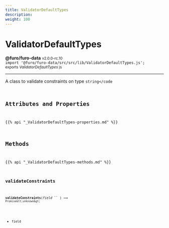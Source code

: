 ```yaml
---
title: ValidatorDefaultTypes
description: 
weight: 100
---
```


# ValidatorDefaultTypes

**@furo/furo-data** <small>v2.0.0-rc.10</small>
<br>`import '@furo/furo-data/src/src/lib/ValidatorDefaultTypes.js';`<small>
<br>exports *ValidatorDefaultTypes* js</small>


****

A class to validate constraints on type <code>string</code

## Attributes and Properties
{{% api "_ValidatorDefaultTypes-properties.md" %}}






## Methods
{{% api "_ValidatorDefaultTypes-methods.md" %}}


### **validateConstraints**
<small>**validateConstraints**(*field* `` ) ⟹ `Promise&lt;unknown&gt;`</small>



- <small>field </small>
<br><br>

